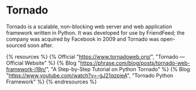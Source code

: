 # Tornado

Tornado is a scalable, non-blocking web server and web application framework written in Python. It was developed for use by FriendFeed; the company was acquired by Facebook in 2009 and Tornado was open-sourced soon after.

{% resources %}
  {% Official "https://www.tornadoweb.org/", "Tornado — Official Website" %}
  {% Blog "https://phrase.com/blog/posts/tornado-web-framework-i18n/", "A Step-by-Step Tutorial on Python Tornado" %}
  {% Blog "https://www.youtube.com/watch?v=-gJ21qzpieA", "Tornado Python Framework" %}
{% endresources %}


